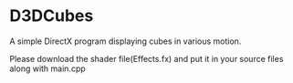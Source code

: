 # D3DCubes
A simple DirectX program displaying cubes in various motion.


Please download the shader file(Effects.fx) and put it in your source files along with main.cpp
